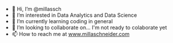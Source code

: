 - 👋 Hi, I’m @millassch
- 👀 I’m interested in Data Analytics and Data Science
- 🌱 I’m currently learning coding in general
- 💞️ I’m looking to collaborate on... I'm not ready to colaborate yet
- 📫 How to reach me at www.millaschneider.com

<!---
millassch/millassch is a ✨ special ✨ repository because its `README.md` (this file) appears on your GitHub profile.
You can click the Preview link to take a look at your changes.
--->

